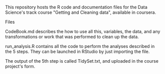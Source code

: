 This repository hosts the R code and documentation files for the Data Science's track course "Getting and Cleaning data", available in coursera.

Files

CodeBook.md describes the how to use all this, variables, the data, and any transformations or work that was performed to clean up the data.

run_analysis.R contains all the code to perform the analyses described in the 5 steps. They can be launched in RStudio by just importing the file.

The output of the 5th step is called TidySet.txt, and uploaded in the course project's form.
